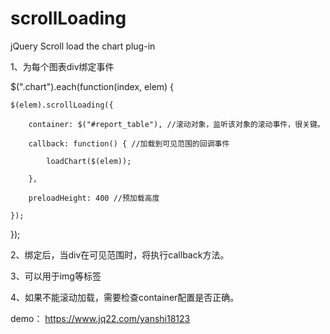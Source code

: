 # scrollLoading
jQuery Scroll load the chart plug-in

1、为每个图表div绑定事件 
 
$(".chart").each(function(index, elem) {

    $(elem).scrollLoading({
    
        container: $("#report_table"), //滚动对象，监听该对象的滚动事件，很关键。
        
        callback: function() { //加载到可见范围的回调事件
        
            loadChart($(elem));
            
        },
        
        preloadHeight: 400 //预加载高度
        
    });
    
});

2、绑定后，当div在可见范围时，将执行callback方法。

3、可以用于img等标签

4、如果不能滚动加载，需要检查container配置是否正确。

demo：
https://www.jq22.com/yanshi18123
